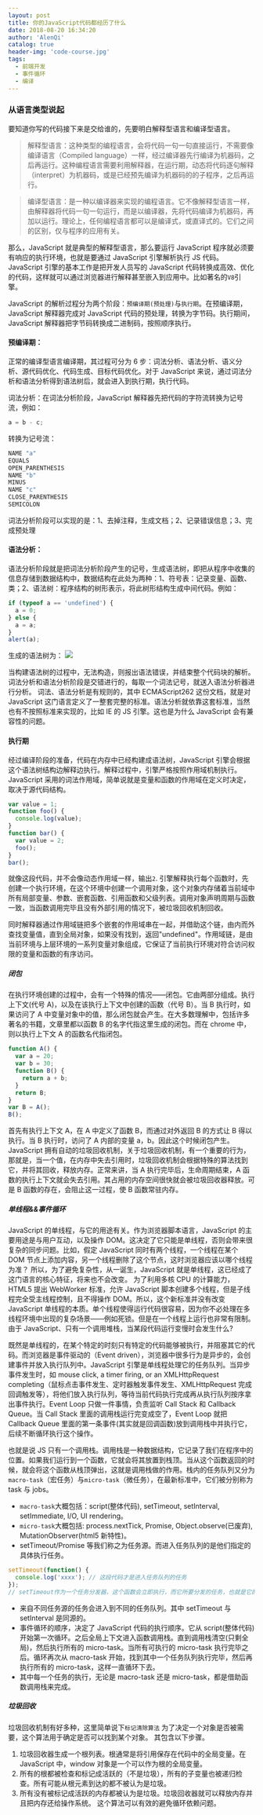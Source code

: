 ```yaml
---
layout: post
title: 你的JavaScript代码都经历了什么
date: 2018-08-20 16:34:20
author: 'AlenQi'
catalog: true
header-img: 'code-course.jpg'
tags:
  - 前端开发
  - 事件循环
  - 编译
---
```


### 从语言类型说起

要知道你写的代码接下来是交给谁的，先要明白解释型语言和编译型语言。

> 解释型语言：这种类型的编程语言，会将代码一句一句直接运行，不需要像编译语言（Compiled language）一样，经过编译器先行编译为机器码，之后再运行。这种编程语言需要利用解释器，在运行期，动态将代码逐句解释（interpret）为机器码，或是已经预先编译为机器码的的子程序，之后再运行。

> 编译型语言：是一种以编译器来实现的编程语言。它不像解释型语言一样，由解释器将代码一句一句运行，而是以编译器，先将代码编译为机器码，再加以运行。理论上，任何编程语言都可以是编译式，或直译式的。它们之间的区别，仅与程序的应用有关。

那么，JavaScript 就是典型的解释型语言，那么要运行 JavaScript 程序就必须要有响应的执行环境，也就是要通过 JavaScript 引擎解析执行 JS 代码。JavaScript 引擎的基本工作是把开发人员写的 JavaScript 代码转换成高效、优化的代码，这样就可以通过浏览器进行解释甚至嵌入到应用中。比如著名的`V8`引擎。

JavaScript 的解析过程分为两个阶段：`预编译期(预处理)`与`执行期`。在预编译期，JavaScript 解释器完成对 JavaScript 代码的预处理，转换为字节码。执行期间，JavaScript 解释器把字节码转换成二进制码，按照顺序执行。

#### 预编译期：

正常的编译型语言编译期，其过程可分为 6 步：词法分析、语法分析、语义分析、源代码优化、代码生成、目标代码优化。对于 JavaScript 来说，通过词法分析和语法分析得到语法树后，就会进入到执行期，执行代码。

词法分析：在词法分析阶段，JavaScript 解释器先把代码的字符流转换为记号流，例如：

```js
a = b - c;
```

转换为记号流：

```js
NAME "a"
EQUALS
OPEN_PARENTHESIS
NAME "b"
MINUS
NAME "c"
CLOSE_PARENTHESIS
SEMICOLON
```

词法分析阶段可以实现的是：1、去掉注释，生成文档；2、记录错误信息；3、完成预处理

#### 语法分析：

语法分析阶段就是把词法分析阶段产生的记号，生成语法树，即把从程序中收集的信息存储到数据结构中，数据结构在此处为两种：1、符号表：记录变量、函数、类；2、语法树：程序结构的树形表示，将此树形结构生成中间代码。例如：

```js
if (typeof a == 'undefined') {
  a = 0;
} else {
  a = a;
}
alert(a);
```

生成的语法树为：
![](https://user-gold-cdn.xitu.io/2018/7/15/1649d5d9f17c5f8b?w=1304&h=690&f=jpeg&s=85252)

当构建语法树的过程中，无法构造，则报出语法错误，并结束整个代码块的解析。
词法分析和语法分析阶段是交错进行的，每取一个词法记号，就送入语法分析器进行分析。
词法、语法分析是有规则的，其中 ECMAScript262 这份文档，就是对 JavaScript 这门语言定义了一整套完整的标准。语法分析就依靠这套标准，当然也有不按照标准来实现的，比如 IE 的 JS 引擎。这也是为什么 JavaScript 会有兼容性的问题。

#### 执行期

经过编译阶段的准备，代码在内存中已经构建成语法树，JavaScript 引擎会根据这个语法树结构边解释边执行。解释过程中，引擎严格按照作用域机制执行。JavaScript 采用的词法作用域，简单说就是变量和函数的作用域在定义时决定，取决于源代码结构。

```js
var value = 1;
function foo() {
  console.log(value);
}
function bar() {
  var value = 2;
  foo();
}
bar();
```

就像这段代码，并不会像动态作用域一样，输出`2`.
引擎解释执行每个函数时，先创建一个执行环境，在这个环境中创建一个调用对象，这个对象内存储着当前域中所有局部变量、参数、嵌套函数、引用函数和父级列表。调用对象声明周期与函数一致，当函数调用完毕且没有外部引用的情况下，被垃圾回收机制回收。

同时解释器通过作用域链把多个嵌套的作用域串在一起，并借助这个链，由内而外查找变量值，直到全局对象，如果没有找到，返回"undefined"。作用域链，是由当前环境与上层环境的一系列变量对象组成，它保证了当前执行环境对符合访问权限的变量和函数的有序访问。

##### 闭包

在执行环境创建的过程中，会有一个特殊的情况——闭包。它由两部分组成。执行上下文(代号 A)，以及在该执行上下文中创建的函数（代号 B）。当 B 执行时，如果访问了 A 中变量对象中的值，那么闭包就会产生。在大多数理解中，包括许多著名的书籍，文章里都以函数 B 的名字代指这里生成的闭包。而在 chrome 中，则以执行上下文 A 的函数名代指闭包。

```js
function A() {
  var a = 20;
  var b = 30;
  function B() {
    return a + b;
  }
  return B;
}
var B = A();
B();
```

首先有执行上下文 A，在 A 中定义了函数 B，而通过对外返回 B 的方式让 B 得以执行。当 B 执行时，访问了 A 内部的变量 a，b。因此这个时候闭包产生。JavaScript 拥有自动的垃圾回收机制，关于垃圾回收机制，有一个重要的行为，那就是，当一个值，在内存中失去引用时，垃圾回收机制会根据特殊的算法找到它，并将其回收，释放内存。正常来讲，当 A 执行完毕后，生命周期结束，A 函数的执行上下文就会失去引用。其占用的内存空间很快就会被垃圾回收器释放。可是 B 函数的存在，会阻止这一过程，使 B 函数常驻内存。

##### 单线程&&事件循环

JavaScript 的单线程，与它的用途有关。作为浏览器脚本语言，JavaScript 的主要用途是与用户互动，以及操作 DOM。这决定了它只能是单线程，否则会带来很复杂的同步问题。比如，假定 JavaScript 同时有两个线程，一个线程在某个 DOM 节点上添加内容，另一个线程删除了这个节点，这时浏览器应该以哪个线程为准？
所以，为了避免复杂性，从一诞生，JavaScript 就是单线程，这已经成了这门语言的核心特征，将来也不会改变。
为了利用多核 CPU 的计算能力，HTML5 提出 WebWorker 标准，允许 JavaScript 脚本创建多个线程，但是子线程完全受主线程控制，且不得操作 DOM。所以，这个新标准并没有改变 JavaScript 单线程的本质。单个线程使得运行代码很容易，因为你不必处理在多线程环境中出现的复杂场景——例如死锁。但是在一个线程上运行也非常有限制。由于 JavaScript、只有一个调用堆栈，当某段代码运行变慢时会发生什么?

既然是单线程的，在某个特定的时刻只有特定的代码能够被执行，并阻塞其它的代码。而浏览器是事件驱动的（Event driven），浏览器中很多行为是异步的，会创建事件并放入执行队列中。JavaScript 引擎是单线程处理它的任务队列。当异步事件发生时，如 mouse click, a timer firing, or an XMLHttpRequest completing（鼠标点击事件发生、定时器触发事件发生、XMLHttpRequest 完成回调触发等），将他们放入执行队列，等待当前代码执行完成再从执行队列按序拿出事件执行。Event Loop 只做一件事情，负责监听 Call Stack 和 Callback Queue。当 Call Stack 里面的调用栈运行完变成空了，Event Loop 就把 Callback Queue 里面的第一条事件(其实就是回调函数)放到调用栈中并执行它，后续不断循环执行这个操作。

也就是说 JS 只有一个调用栈。调用栈是一种数据结构，它记录了我们在程序中的位置。如果我们运行到一个函数，它就会将其放置到栈顶。当从这个函数返回的时候，就会将这个函数从栈顶弹出，这就是调用栈做的作用。栈内的任务队列又分为`macro-task`（宏任务）与`micro-task`（微任务），在最新标准中，它们被分别称为 task 与 jobs。

- `macro-task`大概包括：script(整体代码), setTimeout, setInterval, setImmediate, I/O, UI rendering。
- `micro-task`大概包括: process.nextTick, Promise, Object.observe(已废弃), MutationObserver(html5 新特性)。
- setTimeout/Promise 等我们称之为任务源。而进入任务队列的是他们指定的具体执行任务。

```js
setTimeout(function() {
  console.log('xxxx'); // 这段代码才是进入任务队列的任务
});
// setTimeout作为一个任务分发器，这个函数会立即执行，而它所要分发的任务，也就是它的第一个参数，才是延迟执行
```

- 来自不同任务源的任务会进入到不同的任务队列。其中 setTimeout 与 setInterval 是同源的。
- 事件循环的顺序，决定了 JavaScript 代码的执行顺序。它从 script(整体代码)开始第一次循环。之后全局上下文进入函数调用栈。直到调用栈清空(只剩全局)，然后执行所有的 micro-task。当所有可执行的 micro-task 执行完毕之后。循环再次从 macro-task 开始，找到其中一个任务队列执行完毕，然后再执行所有的 micro-task，这样一直循环下去。
- 其中每一个任务的执行，无论是 macro-task 还是 micro-task，都是借助函数调用栈来完成。

##### 垃圾回收

垃圾回收机制有好多种，这里简单说下`标记清除算法`
为了决定一个对象是否被需要，这个算法用于确定是否可以找到某个对象。
其包含以下步骤。

1. 垃圾回收器生成一个根列表。根通常是将引用保存在代码中的全局变量。在 JavaScript 中，window 对象是一个可以作为根的全局变量。
2. 所有的根都被检查和标记成活跃的（不是垃圾），所有的子变量也被递归检查。所有可能从根元素到达的都不被认为是垃圾。
3. 所有没有被标记成活跃的内存都被认为是垃圾。垃圾回收器就可以释放内存并且把内存还给操作系统。
   这个算法可以有效的避免循环依赖问题。
